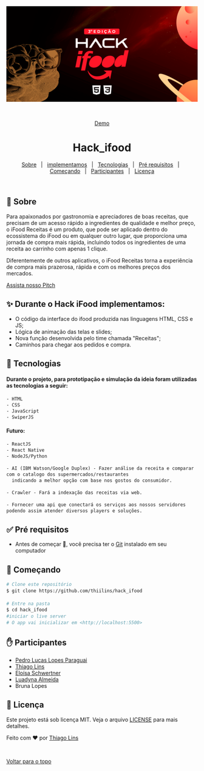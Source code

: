 <div align="center" id="top"> 
  <img src="./.github/cover.png" alt="Hack_ifood" />

&#xa0;

<a href="ifood-receitas.surge.sh">Demo</a>

</div>

<h1 align="center">Hack_ifood</h1>

<p align="center">
  <!-- <img alt="Principal linguagem do projeto" src="https://img.shields.io/github/languages/top/thiilins/hack_ifood?color=56BEB8">

  <img alt="Quantidade de linguagens utilizadas" src="https://img.shields.io/github/languages/count/thiilins/hack_ifood?color=56BEB8">

  <img alt="Tamanho do repositório" src="https://img.shields.io/github/repo-size/thiilins/hack_ifood?color=56BEB8">

<img alt="Licença" src="https://img.shields.io/github/license/thiilins/hack_ifood?color=56BEB8"> -->

  <!-- <img alt="Github issues" src="https://img.shields.io/github/issues/thiilins/hack_ifood?color=56BEB8" /> -->

  <!-- <img alt="Github forks" src="https://img.shields.io/github/forks/thiilins/hack_ifood?color=56BEB8" /> -->

  <!-- <img alt="Github stars" src="https://img.shields.io/github/stars/thiilins/hack_ifood?color=56BEB8" /> -->
</p>

<!-- Status -->

<!-- <h4 align="center">
	🚧  Hack_ifood 🚀 Em construção...  🚧
</h4>

<hr> -->

<p align="center">
  <a href="#dart-sobre">Sobre</a> &#xa0; | &#xa0;
  <a href="#sparkles-durante-o-hack-ifood-implementamos">implementamos</a> &#xa0; | &#xa0;
  <a href="#rocket-tecnologias">Tecnologias</a> &#xa0; | &#xa0;
  <a href="#white_check_mark-pré-requisitos">Pré requisitos</a> &#xa0; | &#xa0;
  <a href="#checkered_flag-começando">Começando</a> &#xa0; | &#xa0;
   <a href="#raised_hand-participantes" target="_blank">Participantes</a> &#xa0; | &#xa0;
   <a href="#memo-licença">Licença</a>

</p>

<br>

## :dart: Sobre

Para apaixonados por gastronomia e apreciadores de boas receitas,
que precisam de um acesso rápido a ingredientes de qualidade e melhor preço,
o iFood Receitas é um produto, que pode ser aplicado dentro do ecossistema do iFood
ou em qualquer outro lugar, que proporciona uma jornada de compra mais rápida,
incluindo todos os ingredientes de uma receita ao carrinho com apenas 1 clique.

Diferentemente de outros aplicativos, o iFood Receitas torna a experiência de compra
mais prazerosa, rápida e com os melhores preços dos mercados.

[Assista nosso Pitch](https://www.youtube.com/watch?v=eWLXuaZF-ho)

## :sparkles: Durante o Hack iFood implementamos:

- O código da interface do ifood produzida nas linguagens HTML, CSS e JS;
- Lógica de animação das telas e slides;
- Nova função desenvolvida pelo time chamada "Receitas";
- Caminhos para chegar aos pedidos e compra.

## :rocket: Tecnologias

#### Durante o projeto, para prototipação e simulação da ideia foram utilizadas as tecnologias a seguir:

    - HTML
    - CSS
    - JavaScript
    - SwiperJS

#### Futuro:

    - ReactJS
    - React Native
    - NodeJS/Python

    - AI (IBM Watson/Google Duplex) - Fazer análise da receita e comparar com o catalogo dos supermercados/restaurantes
      indicando a melhor opção com base nos gostos do consumidor.

    - Crawler - Fará a indexação das receitas via web.

    - Fornecer uma api que conectará os serviços aos nossos servidores podendo assim atender diversos players e soluções.

## :white_check_mark: Pré requisitos

- Antes de começar :checkered_flag:, você precisa ter o [Git](https://git-scm.com) instalado em seu computador

## :checkered_flag: Começando

```bash
# Clone este repositório
$ git clone https://github.com/thiilins/hack_ifood

# Entre na pasta
$ cd hack_ifood
#iniciar o live server
# O app vai inicializar em <http://localhost:5500>
```

## :raised_hand: Participantes

- [Pedro Lucas Lopes Paraguai](https://github.com/PedroLucasLopes)
- [Thiago Lins](https://github.com/thiilins)
- [Eloísa Schwertner](https://www.linkedin.com/in/eloisa-schwertner/)
- [Luadyna Almeida](https://www.linkedin.com/in/luadyna-almeida/)
- Bruna Lopes

## :memo: Licença

Este projeto está sob licença MIT. Veja o arquivo [LICENSE](LICENSE.md) para mais detalhes.

Feito com :heart: por <a href="https://github.com/thiilins" target="_blank">Thiago Lins</a>

&#xa0;

<a href="#top">Voltar para o topo</a>
